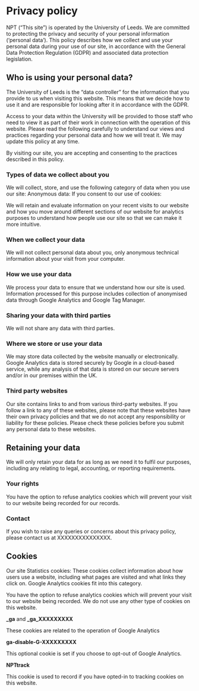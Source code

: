 # Privacy policy


NPT (“This site”) is operated by the University of Leeds. We are committed to protecting the privacy and security of your personal information (‘personal data’). This policy describes how we collect and use your personal data during your use of our site, in accordance with the General Data Protection Regulation (GDPR) and associated data protection legislation.



## Who is using your personal data?

The University of Leeds is the “data controller” for the information that you provide to us when visiting this website. This means that we decide how to use it and are responsible for looking after it in accordance with the GDPR.

Access to your data within the University will be provided to those staff who need to view it as part of their work in connection with the operation of this website. Please read the following carefully to understand our views and practices regarding your personal data and how we will treat it. We may update this policy at any time.

By visiting our site, you are accepting and consenting to the practices described in this policy.

### Types of data we collect about you

We will collect, store, and use the following category of data when you use our site: Anonymous data: If you consent to our use of cookies:

We will retain and evaluate information on your recent visits to our website and how you move around different sections of our website for analytics purposes to understand how people use our site so that we can make it more intuitive.

### When we collect your data

We will not collect personal data about you, only anonymous technical information about your visit from your computer.

### How we use your data

We process your data to ensure that we understand how our site is used. Information processed for this purpose includes collection of anonymised data through Google Analytics and Google Tag Manager.

### Sharing your data with third parties

We will not share any data with third parties.

### Where we store or use your data

We may store data collected by the website manually or electronically. Google Analytics data is stored securely by Google in a cloud-based service, while any analysis of that data is stored on our secure servers and/or in our premises within the UK.

### Third party websites

Our site contains links to and from various third-party websites. If you follow a link to any of these websites, please note that these websites have their own privacy policies and that we do not accept any responsibility or liability for these policies. Please check these policies before you submit any personal data to these websites.


## Retaining your data

We will only retain your data for as long as we need it to fulfil our purposes, including any relating to legal, accounting, or reporting requirements.

### Your rights

You have the option to refuse analytics cookies which will prevent your visit to our website being recorded for our records.

### Contact

If you wish to raise any queries or concerns about this privacy policy, please contact us at XXXXXXXXXXXXXXX.


## Cookies

Our site Statistics cookies: These cookies collect information about how users use a website, including what pages are visited and what links they click on. Google Analytics cookies fit into this category.

You have the option to refuse analytics cookies which will prevent your visit to our website being recorded. We do not use any other type of cookies on this website.

**_ga** and **\_ga\_XXXXXXXXX**

These cookies are related to the operation of Google Analytics

**ga-disable-G-XXXXXXXXX**

This optional cookie is set if you choose to opt-out of Google Analytics.

**NPTtrack**

This cookie is used to record if you have opted-in to tracking cookies on this website.